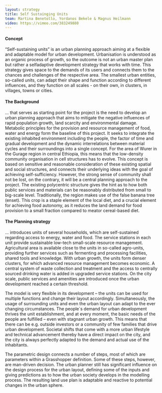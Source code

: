 ```yaml
---
layout: strategy
title: Self Sustainging Units
team: Martina Benetollo, Yordanos Bekele & Magnus Heilmann
video: https://vimeo.com/383249880
---
```


#### Concept

“Self-sustaining units” is an urban planning approach aiming at a flexible and adaptable model for urban development. Urbanisation is understood as an organic process of growth, so the outcome is not an urban master plan but rather a selfadaptive development strategy that works with time. This strategy gives space to the demands of its users and connects them to the chances and challenges of the respective area. The smallest urban entities, so-called units, can adapt their shape and function according to different influences, and they function on all scales - on their own, in clusters, in villages, towns or cities.

#### The Background
… that serves as starting point for the project is the need to develop an urban planning approach that aims to mitigate the negative influences of rapid population growth, land scarcity and environmental damage. Metabolic principles for the provision and resource management of food, water and energy form the baseline of this project. It seeks to integrate the existing inhabited environment including the people, the factor of time and gradual development and the dynamic interrelations between material cycles and their surroundings into a single concept. For the area of Wurer in the Gurage region in central Ethiopia, this means that the low-density community organisation in cell structures has to evolve. This concept is based on sensitive and reasonable consideration of these existing spatial and social structures, and connects their underlying ideas with the goal of achieving self-sufficiency. However, the strong sense of community shall not be lost, on the contrary, it will be a central planning approach to the project. The existing polycentric structure gives the hint as to how both public services and materials can be reasonably distributed from small to big-scale level. Traditionally, the region makes use of the false banana tree (enset). This crop is a staple element of the local diet, and a crucial element for achieving food autonomy, as it reduces the land demand for food provision to a small fraction compared to meator cereal-based diet.

#### The Planning strategy
… introduces units of several households, which are self-sustained regarding access to energy, water and food. The service stations in each unit provide sustainable low-tech small-scale resource management. Agricultural area is available close to the units in so-called agro-units, providing further services such as fermenting and processing facilities, shared tools and knowledge. With urban growth, the units form denser clusters, for which advanced resource management becomes economic. A central system of waste collection and treatment and the access to centrally sourced drinking water is added in upgraded service stations. On the city scale, public services and amenities are introduced once the urban development reached a certain threshold.

The model is very flexible in its development – the units can be used for multiple functions and change their layout accordingly. Simultaneously, the usage of surrounding units and even the urban layout can adapt to the ever changing circumstances. The people´s demand for urban development thrives the unit establishment, and at every moment, the basic needs of the people are fulfilled – even with stagnant urban growth. This means that there can be e.g. outside investors or a community of few families that drive urban development. Societal shifts that come with a more urban lifestyle and technical advancement thereby have a direct impact on the city, and the city is always perfectly adapted to the demand and actual use of the inhabitants. 

The parametric design connects a number of steps, most of which are parameters within a Grasshopper definition. Some of these steps, however, are man-driven decision. The urban planner still has significant influence on the design process for the urban layout, defining some of the inputs and giving predictions as to how the urban society develops in the modelling process. The resulting land use plan is adaptable and reactive to potential changes in the urban sphere.